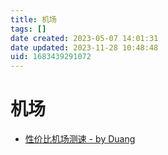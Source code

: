 ```yaml
---
title: 机场
tags: []
date created: 2023-05-07 14:01:31
date updated: 2023-11-28 10:48:48
uid: 1683439291072
---
```


# 机场

- [性价比机场测速 - by Duang](https://duangks.com/)
